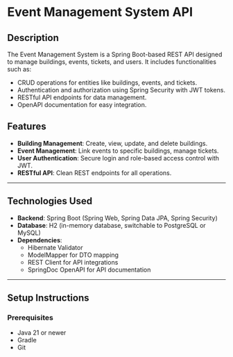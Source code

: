 # Event Management System API

## Description
The Event Management System is a Spring Boot-based REST API designed to manage buildings, events, tickets, and users. It includes functionalities such as:
- CRUD operations for entities like buildings, events, and tickets.
- Authentication and authorization using Spring Security with JWT tokens.
- RESTful API endpoints for data management.
- OpenAPI documentation for easy integration.

## Features
- **Building Management**: Create, view, update, and delete buildings.
- **Event Management**: Link events to specific buildings, manage tickets.
- **User Authentication**: Secure login and role-based access control with JWT.
- **RESTful API**: Clean REST endpoints for all operations.

---

## Technologies Used
- **Backend**: Spring Boot (Spring Web, Spring Data JPA, Spring Security)
- **Database**: H2 (in-memory database, switchable to PostgreSQL or MySQL)
- **Dependencies**:
  - Hibernate Validator
  - ModelMapper for DTO mapping
  - REST Client for API integrations
  - SpringDoc OpenAPI for API documentation

---

## Setup Instructions

### Prerequisites
- Java 21 or newer
- Gradle
- Git
